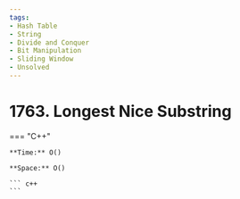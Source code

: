 ```yaml
---
tags:
- Hash Table
- String
- Divide and Conquer
- Bit Manipulation
- Sliding Window
- Unsolved
---
```



# 1763. Longest Nice Substring

=== "C++"

    **Time:** O()

    **Space:** O()

    ``` c++
    ```